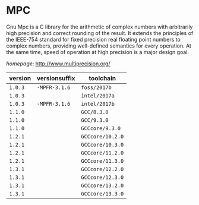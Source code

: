 # MPC

Gnu Mpc is a C library for the arithmetic of  complex numbers with arbitrarily high precision and correct  rounding of the result. It extends the principles of the IEEE-754  standard for fixed precision real floating point numbers to  complex numbers, providing well-defined semantics for every  operation. At the same time, speed of operation at high precision  is a major design goal.

*homepage*: <http://www.multiprecision.org/>

version | versionsuffix | toolchain
--------|---------------|----------
``1.0.3`` | ``-MPFR-3.1.6`` | ``foss/2017b``
``1.0.3`` |  | ``intel/2017a``
``1.0.3`` | ``-MPFR-3.1.6`` | ``intel/2017b``
``1.1.0`` |  | ``GCC/8.3.0``
``1.1.0`` |  | ``GCC/9.3.0``
``1.1.0`` |  | ``GCCcore/9.3.0``
``1.2.1`` |  | ``GCCcore/10.2.0``
``1.2.1`` |  | ``GCCcore/10.3.0``
``1.2.1`` |  | ``GCCcore/11.2.0``
``1.2.1`` |  | ``GCCcore/11.3.0``
``1.3.1`` |  | ``GCCcore/12.2.0``
``1.3.1`` |  | ``GCCcore/12.3.0``
``1.3.1`` |  | ``GCCcore/13.2.0``
``1.3.1`` |  | ``GCCcore/13.3.0``
